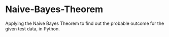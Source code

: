 # Naive-Bayes-Theorem
Applying the Naive Bayes Theorem to find out the probable outcome for the given test data, in Python.
